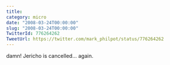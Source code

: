 ```yaml
---
title: 
category: micro
date: "2008-03-24T00:00:00"
slug: "2008-03-24T00:00:00"
TwitterId: 776264262
TweetUrl: https://twitter.com/mark_philpot/status/776264262
---
```


damn! Jericho is cancelled... again.
